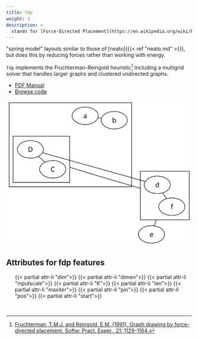 ```yaml
---
title: fdp
weight: 3
description: >
  stands for [Force-Directed Placement](https://en.wikipedia.org/wiki/Force-directed_graph_drawing).
---
```


"spring model" layouts similar to those of [neato]({{< ref "neato.md" >}}), but
does this by reducing forces rather than working with energy.

`fdp` implements the Fruchterman-Reingold heuristic[^1] including a multigrid solver
that handles larger graphs and clustered undirected graphs.

- [PDF Manual](/pdf/dot.1.pdf)
- [Browse code](https://gitlab.com/graphviz/graphviz/-/tree/main/lib/fdpgen)

<p style="text-align: center;">
  <a href="/Gallery/undirected/fdpclust.html">
    <img src="/Gallery/undirected/fdpclust.svg">
  </a>
</p>

<h2>Attributes for fdp features</h2>
<ul>
{{< partial attr-li "dim">}}
{{< partial attr-li "dimen">}}
{{< partial attr-li "inputscale">}}
{{< partial attr-li "K">}}
{{< partial attr-li "len">}}
{{< partial attr-li "maxiter">}}
{{< partial attr-li "pin">}}
{{< partial attr-li "pos">}}
{{< partial attr-li "start">}}
</ul>
<br/>

[^1]: [Fruchterman, T.M.J. and Reingold, E.M. (1991), Graph drawing by force-directed placement. Softw: Pract. Exper., 21: 1129-1164.](https://doi.org/10.1002/spe.4380211102)
